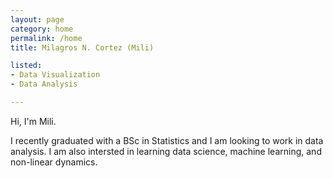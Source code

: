 ```yaml
---
layout: page
category: home
permalink: /home
title: Milagros N. Cortez (Mili)

listed:
- Data Visualization
- Data Analysis

---
```


Hi, I'm Mili.

I recently graduated with a BSc in Statistics and I am looking to work in data analysis. I am also intersted in learning data science, machine learning, and non-linear dynamics.

